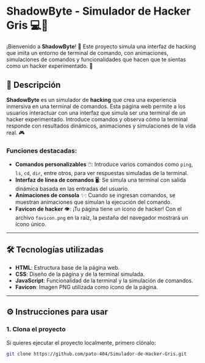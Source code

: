 # ShadowByte - Simulador de Hacker Gris 💻🖤

¡Bienvenido a **ShadowByte**! 🚀 Este proyecto simula una interfaz de hacking que imita un entorno de terminal de comando, con animaciones, simulaciones de comandos y funcionalidades que hacen que te sientas como un hacker experimentado. 👾

## 🚀 Descripción

**ShadowByte** es un simulador de **hacking** que crea una experiencia inmersiva en una terminal de comandos. Esta página web permite a los usuarios interactuar con una interfaz que simula ser una terminal de un hacker experimentado. Introduce comandos y observa cómo la terminal responde con resultados dinámicos, animaciones y simulaciones de la vida real. 🎮

### Funciones destacadas:
- **Comandos personalizables** 🖱️: Introduce varios comandos como `ping`, `ls`, `cd`, `dir`, entre otros, para ver respuestas simuladas de la terminal.
- **Interfaz de línea de comandos** 🖥️: Se simula una terminal con salida dinámica basada en las entradas del usuario.
- **Animaciones de consola** ✨: Cuando se ingresan comandos, se muestran animaciones que simulan la ejecución del comando.
- **Favicon de hacker** 👁️: ¡Tu página tiene un ícono de hacker! Con el archivo `favicon.png` en la raíz, la pestaña del navegador mostrará un ícono único.

---

## 🛠️ Tecnologías utilizadas

- **HTML**: Estructura base de la página web.
- **CSS**: Diseño de la página y de la terminal simulada.
- **JavaScript**: Funcionalidad de la terminal y la simulación de comandos.
- **Favicon**: Imagen PNG utilizada como ícono de la página.

---

## ⚙️ Instrucciones para usar

### 1. Clona el proyecto

Si quieres ejecutar el proyecto localmente, primero clónalo:

```bash
git clone https://github.com/pato-404/Simulador-de-Hacker-Gris.git
